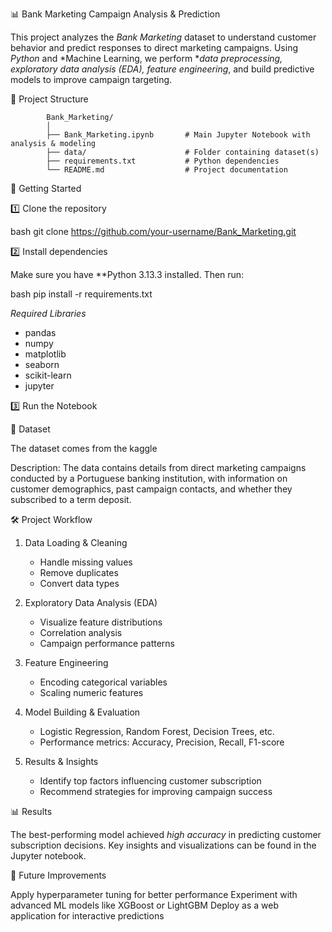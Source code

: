 📊 Bank Marketing Campaign Analysis & Prediction

This project analyzes the *Bank Marketing* dataset to understand customer behavior and predict responses to direct marketing campaigns. Using *Python* and *Machine Learning, we perform **data preprocessing, exploratory data analysis (EDA), feature engineering*, and build predictive models to improve campaign targeting.


📂 Project Structure

            Bank_Marketing/
            │
            ├── Bank_Marketing.ipynb       # Main Jupyter Notebook with analysis & modeling
            ├── data/                      # Folder containing dataset(s)
            ├── requirements.txt           # Python dependencies
            └── README.md                  # Project documentation
      
     
🚀 Getting Started

1️⃣ Clone the repository

  bash
  git clone https://github.com/your-username/Bank_Marketing.git


2️⃣ Install dependencies

  Make sure you have **Python 3.13.3 installed. Then run:
  
  bash
  pip install -r requirements.txt


*Required Libraries*

  * pandas
  * numpy
  * matplotlib
  * seaborn
  * scikit-learn
  * jupyter
  
3️⃣ Run the Notebook

📄 Dataset

  The dataset comes from the kaggle
  
  Description:
  The data contains details from direct marketing campaigns conducted by a Portuguese banking institution, with information
  on customer demographics, past campaign contacts, and whether they subscribed to a term deposit.



🛠 Project Workflow

  1. Data Loading & Cleaning
  
     * Handle missing values
     * Remove duplicates
     * Convert data types
  
  2. Exploratory Data Analysis (EDA)
  
     * Visualize feature distributions
     * Correlation analysis
     * Campaign performance patterns
  
  3. Feature Engineering
  
     * Encoding categorical variables
     * Scaling numeric features
  
  4. Model Building & Evaluation
  
     * Logistic Regression, Random Forest, Decision Trees, etc.
     * Performance metrics: Accuracy, Precision, Recall, F1-score
  
  5. Results & Insights
  
     * Identify top factors influencing customer subscription
     * Recommend strategies for improving campaign success
  

📊 Results

  The best-performing model achieved *high accuracy* in predicting customer subscription decisions.
  Key insights and visualizations can be found in the Jupyter notebook.



📌 Future Improvements

   Apply hyperparameter tuning for better performance
   Experiment with advanced ML models like XGBoost or LightGBM
   Deploy as a web application for interactive predictions

   
